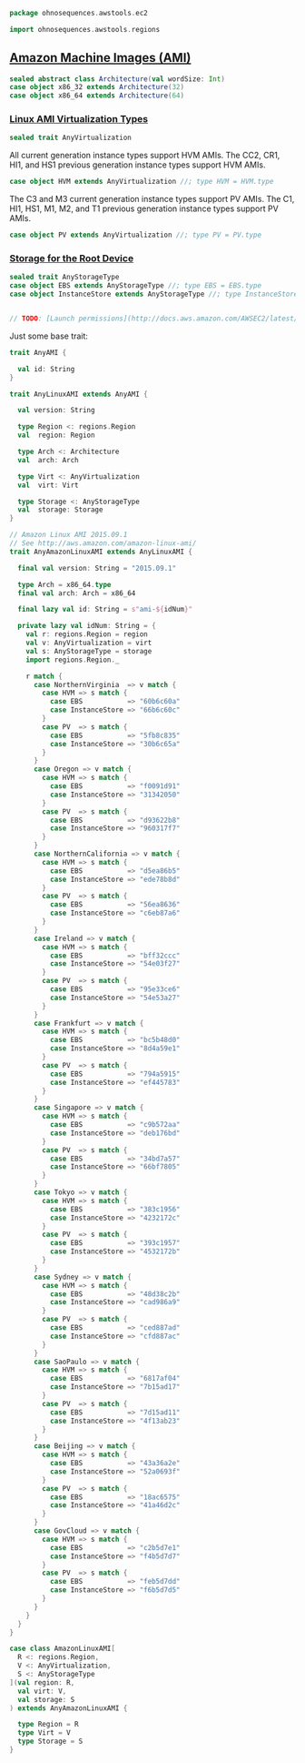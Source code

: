 
```scala
package ohnosequences.awstools.ec2

import ohnosequences.awstools.regions
```

## [Amazon Machine Images (AMI)](http://docs.aws.amazon.com/AWSEC2/latest/UserGuide/ComponentsAMIs.html)

```scala
sealed abstract class Architecture(val wordSize: Int)
case object x86_32 extends Architecture(32)
case object x86_64 extends Architecture(64)
```

### [Linux AMI Virtualization Types](http://docs.aws.amazon.com/AWSEC2/latest/UserGuide/virtualization_types.html)

```scala
sealed trait AnyVirtualization
```

All current generation instance types support HVM AMIs.
The CC2, CR1, HI1, and HS1 previous generation instance types support HVM AMIs.

```scala
case object HVM extends AnyVirtualization //; type HVM = HVM.type

```

The C3 and M3 current generation instance types support PV AMIs.
The C1, HI1, HS1, M1, M2, and T1 previous generation instance types support PV AMIs.

```scala
case object PV extends AnyVirtualization //; type PV = PV.type

```

### [Storage for the Root Device](http://docs.aws.amazon.com/AWSEC2/latest/UserGuide/ComponentsAMIs.html#storage-for-the-root-device)

```scala
sealed trait AnyStorageType
case object EBS extends AnyStorageType //; type EBS = EBS.type
case object InstanceStore extends AnyStorageType //; type InstanceStore = InstanceStore.type


// TODO: [Launch permissions](http://docs.aws.amazon.com/AWSEC2/latest/UserGuide/ComponentsAMIs.html#launch-permissions)

```

Just some base trait:

```scala
trait AnyAMI {

  val id: String
}

trait AnyLinuxAMI extends AnyAMI {

  val version: String

  type Region <: regions.Region
  val  region: Region

  type Arch <: Architecture
  val  arch: Arch

  type Virt <: AnyVirtualization
  val  virt: Virt

  type Storage <: AnyStorageType
  val  storage: Storage
}

// Amazon Linux AMI 2015.09.1
// See http://aws.amazon.com/amazon-linux-ami/
trait AnyAmazonLinuxAMI extends AnyLinuxAMI {

  final val version: String = "2015.09.1"

  type Arch = x86_64.type
  final val arch: Arch = x86_64

  final lazy val id: String = s"ami-${idNum}"

  private lazy val idNum: String = {
    val r: regions.Region = region
    val v: AnyVirtualization = virt
    val s: AnyStorageType = storage
    import regions.Region._

    r match {
      case NorthernVirginia  => v match {
        case HVM => s match {
          case EBS           => "60b6c60a"
          case InstanceStore => "66b6c60c"
        }
        case PV  => s match {
          case EBS           => "5fb8c835"
          case InstanceStore => "30b6c65a"
        }
      }
      case Oregon => v match {
        case HVM => s match {
          case EBS           => "f0091d91"
          case InstanceStore => "31342050"
        }
        case PV  => s match {
          case EBS           => "d93622b8"
          case InstanceStore => "960317f7"
        }
      }
      case NorthernCalifornia => v match {
        case HVM => s match {
          case EBS           => "d5ea86b5"
          case InstanceStore => "ede78b8d"
        }
        case PV  => s match {
          case EBS           => "56ea8636"
          case InstanceStore => "c6eb87a6"
        }
      }
      case Ireland => v match {
        case HVM => s match {
          case EBS           => "bff32ccc"
          case InstanceStore => "54e03f27"
        }
        case PV  => s match {
          case EBS           => "95e33ce6"
          case InstanceStore => "54e53a27"
        }
      }
      case Frankfurt => v match {
        case HVM => s match {
          case EBS           => "bc5b48d0"
          case InstanceStore => "8d4a59e1"
        }
        case PV  => s match {
          case EBS           => "794a5915"
          case InstanceStore => "ef445783"
        }
      }
      case Singapore => v match {
        case HVM => s match {
          case EBS           => "c9b572aa"
          case InstanceStore => "deb176bd"
        }
        case PV  => s match {
          case EBS           => "34bd7a57"
          case InstanceStore => "66bf7805"
        }
      }
      case Tokyo => v match {
        case HVM => s match {
          case EBS           => "383c1956"
          case InstanceStore => "4232172c"
        }
        case PV  => s match {
          case EBS           => "393c1957"
          case InstanceStore => "4532172b"
        }
      }
      case Sydney => v match {
        case HVM => s match {
          case EBS           => "48d38c2b"
          case InstanceStore => "cad986a9"
        }
        case PV  => s match {
          case EBS           => "ced887ad"
          case InstanceStore => "cfd887ac"
        }
      }
      case SaoPaulo => v match {
        case HVM => s match {
          case EBS           => "6817af04"
          case InstanceStore => "7b15ad17"
        }
        case PV  => s match {
          case EBS           => "7d15ad11"
          case InstanceStore => "4f13ab23"
        }
      }
      case Beijing => v match {
        case HVM => s match {
          case EBS           => "43a36a2e"
          case InstanceStore => "52a0693f"
        }
        case PV  => s match {
          case EBS           => "18ac6575"
          case InstanceStore => "41a46d2c"
        }
      }
      case GovCloud => v match {
        case HVM => s match {
          case EBS           => "c2b5d7e1"
          case InstanceStore => "f4b5d7d7"
        }
        case PV  => s match {
          case EBS           => "feb5d7dd"
          case InstanceStore => "f6b5d7d5"
        }
      }
    }
  }
}

case class AmazonLinuxAMI[
  R <: regions.Region,
  V <: AnyVirtualization,
  S <: AnyStorageType
](val region: R,
  val virt: V,
  val storage: S
) extends AnyAmazonLinuxAMI {

  type Region = R
  type Virt = V
  type Storage = S
}

```




[main/scala/ohnosequences/awstools/autoscaling/AutoScaling.scala]: ../autoscaling/AutoScaling.scala.md
[main/scala/ohnosequences/awstools/autoscaling/AutoScalingGroup.scala]: ../autoscaling/AutoScalingGroup.scala.md
[main/scala/ohnosequences/awstools/autoscaling/LaunchConfiguration.scala]: ../autoscaling/LaunchConfiguration.scala.md
[main/scala/ohnosequences/awstools/autoscaling/PurchaseModel.scala]: ../autoscaling/PurchaseModel.scala.md
[main/scala/ohnosequences/awstools/dynamodb/DynamoDBUtils.scala]: ../dynamodb/DynamoDBUtils.scala.md
[main/scala/ohnosequences/awstools/ec2/AMI.scala]: AMI.scala.md
[main/scala/ohnosequences/awstools/ec2/EC2.scala]: EC2.scala.md
[main/scala/ohnosequences/awstools/ec2/Filters.scala]: Filters.scala.md
[main/scala/ohnosequences/awstools/ec2/InstanceSpecs.scala]: InstanceSpecs.scala.md
[main/scala/ohnosequences/awstools/ec2/InstanceType.scala]: InstanceType.scala.md
[main/scala/ohnosequences/awstools/ec2/LaunchSpecs.scala]: LaunchSpecs.scala.md
[main/scala/ohnosequences/awstools/ec2/package.scala]: package.scala.md
[main/scala/ohnosequences/awstools/regions/Region.scala]: ../regions/Region.scala.md
[main/scala/ohnosequences/awstools/s3/address.scala]: ../s3/address.scala.md
[main/scala/ohnosequences/awstools/s3/client.scala]: ../s3/client.scala.md
[main/scala/ohnosequences/awstools/s3/package.scala]: ../s3/package.scala.md
[main/scala/ohnosequences/awstools/s3/transfers.scala]: ../s3/transfers.scala.md
[main/scala/ohnosequences/awstools/sns/SNS.scala]: ../sns/SNS.scala.md
[main/scala/ohnosequences/awstools/sns/Topic.scala]: ../sns/Topic.scala.md
[main/scala/ohnosequences/awstools/sqs/Queue.scala]: ../sqs/Queue.scala.md
[main/scala/ohnosequences/awstools/sqs/SQS.scala]: ../sqs/SQS.scala.md
[main/scala/ohnosequences/awstools/utils/AutoScalingUtils.scala]: ../utils/AutoScalingUtils.scala.md
[main/scala/ohnosequences/awstools/utils/DynamoDBUtils.scala]: ../utils/DynamoDBUtils.scala.md
[main/scala/ohnosequences/awstools/utils/SQSUtils.scala]: ../utils/SQSUtils.scala.md
[main/scala/ohnosequences/benchmark/Benchmark.scala]: ../../benchmark/Benchmark.scala.md
[main/scala/ohnosequences/logging/Logger.scala]: ../../logging/Logger.scala.md
[test/scala/ohnosequences/awstools/EC2Tests.scala]: ../../../../../test/scala/ohnosequences/awstools/EC2Tests.scala.md
[test/scala/ohnosequences/awstools/RegionTests.scala]: ../../../../../test/scala/ohnosequences/awstools/RegionTests.scala.md
[test/scala/ohnosequences/awstools/S3Tests.scala]: ../../../../../test/scala/ohnosequences/awstools/S3Tests.scala.md
[test/scala/ohnosequences/awstools/SQSTests.scala]: ../../../../../test/scala/ohnosequences/awstools/SQSTests.scala.md